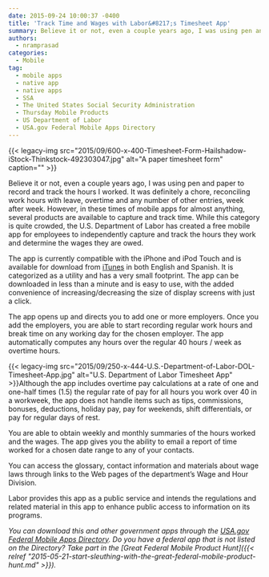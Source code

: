 ```yaml
---
date: 2015-09-24 10:00:37 -0400
title: 'Track Time and Wages with Labor&#8217;s Timesheet App'
summary: Believe it or not, even a couple years ago, I was using pen and paper to record and track the hours I worked. It was definitely a chore, reconciling work hours with leave, overtime and any number of other entries, week after week. However, in these times of mobile apps for almost anything, several products
authors:
  - nramprasad
categories:
  - Mobile
tag:
  - mobile apps
  - native app
  - native apps
  - SSA
  - The United States Social Security Administration
  - Thursday Mobile Products
  - US Department of Labor
  - USA.gov Federal Mobile Apps Directory
---
```


{{< legacy-img src="2015/09/600-x-400-Timesheet-Form-Hailshadow-iStock-Thinkstock-492303047.jpg" alt="A paper timesheet form" caption="" >}} 

Believe it or not, even a couple years ago, I was using pen and paper to record and track the hours I worked. It was definitely a chore, reconciling work hours with leave, overtime and any number of other entries, week after week. However, in these times of mobile apps for almost anything, several products are available to capture and track time. While this category is quite crowded, the U.S. Department of Labor has created a free mobile app for employees to independently capture and track the hours they work and determine the wages they are owed.

The app is currently compatible with the iPhone and iPod Touch and is available for download from [iTunes](https://itunes.apple.com/us/app/dol-timesheet/id433638193?mt=8) in both English and Spanish. It is categorized as a utility and has a very small footprint. The app can be downloaded in less than a minute and is easy to use, with the added convenience of increasing/decreasing the size of display screens with just a click.

The app opens up and directs you to add one or more employers. Once you add the employers, you are able to start recording regular work hours and break time on any working day for the chosen employer. The app automatically computes any hours over the regular 40 hours / week as overtime hours.

{{< legacy-img src="2015/09/250-x-444-U.S.-Department-of-Labor-DOL-Timesheet-App.jpg" alt="U.S. Department of Labor Timesheet App" >}}Although the app includes overtime pay calculations at a rate of one and one-half times (1.5) the regular rate of pay for all hours you work over 40 in a workweek, the app does not handle items such as tips, commissions, bonuses, deductions, holiday pay, pay for weekends, shift differentials, or pay for regular days of rest.

You are able to obtain weekly and monthly summaries of the hours worked and the wages. The app gives you the ability to email a report of time worked for a chosen date range to any of your contacts.

You can access the glossary, contact information and materials about wage laws through links to the Web pages of the department&#8217;s Wage and Hour Division.

Labor provides this app as a public service and intends the regulations and related material in this app to enhance public access to information on its programs.

_You can download this and other government apps through the [USA.gov Federal Mobile Apps Directory](https://www.usa.gov/mobile-apps). Do you have a federal app that is not listed on the Directory? Take part in the [Great Federal Mobile Product Hunt]({{< relref "2015-05-21-start-sleuthing-with-the-great-federal-mobile-product-hunt.md" >}})._